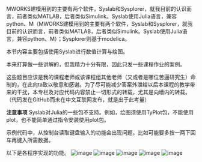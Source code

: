 MWORKS建模用到的主要有两个软件，Syslab和Sysplorer，就我目前的认识而言，前者类似MATLAB，后者类似Simulink。Syslab使用Julia语言，兼容python、M（MWORKS建模用到的主要有两个软件，Syslab和Sysplorer，就我目前的认识而言，前者类似MATLAB，后者类似Simulink。Syslab使用Julia语言，兼容python、M）；Sysplorer则基于modelica。

本节内容主要包括使用Syslab进行数值计算与绘图。

本来打算做一些讲解的，但我精力十分有限，因此只发一些课程作业的案例。

这些题目应该是我的课程老师或该课程组其他老师（又或者是哪位苦逼研究生）命制的，在此向ta致以敬意和感谢。为了尽可能减少答案外泄给以后本课程的教学带来的干扰，本专栏及对应代码内容禁止一切形式的转载，尤其是向墙内的转载。（代码发在GitHub而未在中文互联网发布，就是出于此考量）

**注意事项**
Syslab对Julia的一些包不支持。例如，绘图须使用TyPlot包，不能使用plot，也不能简单通过指令安装使用plot包。

示例代码中，从控制台读取键盘输入的功能会出现问题，比如可能要多按一两下回车再键入所需数据。

以下是各程序实现的功能。
![image](https://github.com/user-attachments/assets/f027cc97-74ee-48d3-ab65-be5f4e11427b)
![image](https://github.com/user-attachments/assets/4fc46211-8e30-4101-872c-d0c0f880fa32)
![image](https://github.com/user-attachments/assets/18e2ce28-44ed-41ed-ad10-0fddb4a5c25e)
![image](https://github.com/user-attachments/assets/b34352d3-24ca-4175-a10b-5e09eaa9e618)
![image](https://github.com/user-attachments/assets/530467a1-b58c-4c18-afbc-3346a35379cf)
